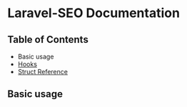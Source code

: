 # Laravel-SEO Documentation

## Table of Contents

- Basic usage
- [Hooks](hooks.md)
- [Struct Reference](structs.md)

## Basic usage
